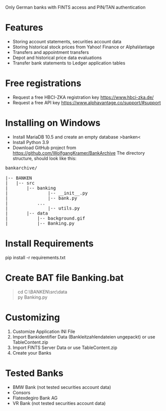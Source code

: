 Only German banks with FINTS access and PIN/TAN authentication
# Features
* Storing account statements, securities account data
 * Storing historical stock prices from Yahoo! Finance or AlphaVantage
 * Transfers and appointment transfers
 * Depot and historical price data evaluations
 * Transfer bank statements to Ledger application tables
# Free registrations
 * Request a free HBCI-ZKA registration key https://www.hbci-zka.de/
 * Request a free API key https://www.alphavantage.co/support/#support
# Installing on Windows
* Install MariaDB 10.5 and create an empty database >banken<
* Install Python 3.9
* Download GitHub project from https://github.com/WolfgangKramer/BankArchive
The directory structure, should look like this:  
<pre>
bankarchive/  

|-- BANKEN
|	|-- src
|		|-- banking
|   			|-- __init__.py
|   			|-- bank.py
|			...
|   			|-- utils.py
|		|-- data
|			|-- background.gif
|			|-- Banking.py
</pre>
# Install Requirements
pip install -r requirements.txt  
# Create BAT file Banking.bat
> cd C:\BANKEN\src\data  
> py Banking.py
# Customizing
1. Customize Application INI File
2. Import Bankidentifier Data (Bankleitzahlendateien ungepackt) or use TableContent.zip
3. Import FINTS Server Data or use TableContent.zip
4. Create your Banks
# Tested Banks
 * BMW Bank (not tested securities account data)
 * Consors 
 * Flatexdegiro Bank AG
 * VR Bank (not tested securities account data)
